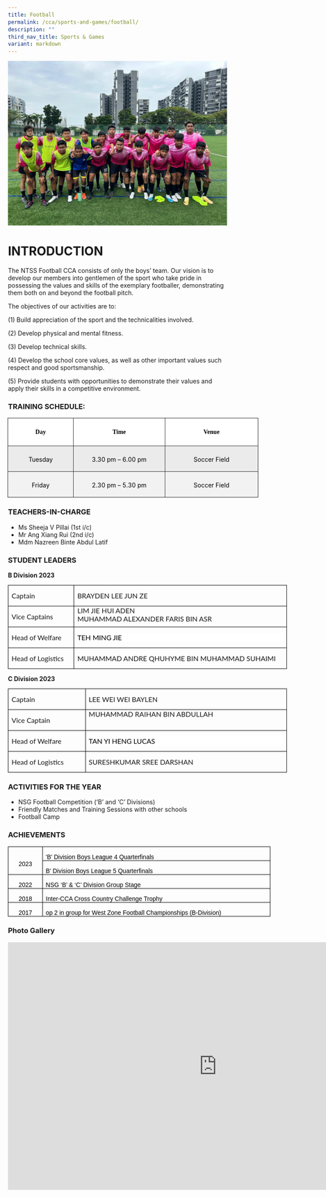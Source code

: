 ```yaml
---
title: Football
permalink: /cca/sports-and-games/football/
description: ""
third_nav_title: Sports & Games
variant: markdown
---
```

![Photo 1 Football 2023](/images/photo%201%20football%202023.JPG)
# INTRODUCTION

The NTSS Football CCA consists of only the boys’ team. Our vision is to develop our members into gentlemen of the sport who take pride in possessing the values and skills of the exemplary footballer, demonstrating them both on and beyond the football pitch.


The objectives of our activities are to:

(1) Build appreciation of the sport and the technicalities involved.

(2) Develop physical and mental fitness.

(3) Develop technical skills.

(4) Develop the school core values, as well as other important values such respect and good sportsmanship.

(5) Provide students with opportunities to demonstrate their values and apply their skills in a competitive environment.

### TRAINING SCHEDULE:

             

<table style="width:432.35pt;margin-left:-.4pt;border-collapse:collapse;border:none;
 mso-border-alt:solid #2A2A2A .75pt;mso-yfti-tbllook:1184;mso-padding-alt:0cm 0cm 0cm 0cm" width="576" cellpadding="0" cellspacing="0" border="1" class="MsoNormalTable"><tbody><tr style="mso-yfti-irow:0;mso-yfti-firstrow:yes"><td style="width:109.7pt;border:solid #2A2A2A 1.0pt;
  mso-border-alt:solid #2A2A2A .75pt;background:white;padding:3.75pt 3.75pt 3.75pt 3.75pt" valign="top" width="146"><p style="text-align:center;line-height:18.0pt" align="center" class="MsoNormal"><b><span style="font-family:&quot;inherit&quot;,serif;color:black;mso-color-alt:windowtext">Day</span></b></p></td><td style="width:160.7pt;border:solid #2A2A2A 1.0pt;
  border-left:none;mso-border-left-alt:solid #2A2A2A .75pt;mso-border-alt:solid #2A2A2A .75pt;
  background:white;padding:3.75pt 3.75pt 3.75pt 3.75pt" valign="top" width="214"><p style="text-align:center;line-height:18.0pt" align="center" class="MsoNormal"><b><span style="font-family:&quot;inherit&quot;,serif;color:black;mso-color-alt:windowtext">Time</span></b></p></td><td style="width:161.95pt;border:solid #2A2A2A 1.0pt;
  border-left:none;mso-border-left-alt:solid #2A2A2A .75pt;mso-border-alt:solid #2A2A2A .75pt;
  background:white;padding:3.75pt 3.75pt 3.75pt 3.75pt" valign="top" width="216"><p style="text-align:center;line-height:18.0pt" align="center" class="MsoNormal"><b><span style="font-family:&quot;inherit&quot;,serif;color:black;mso-color-alt:windowtext">Venue</span></b></p></td></tr><tr style="mso-yfti-irow:1"><td style="width:109.7pt;border:solid #2A2A2A 1.0pt;
  border-top:none;mso-border-top-alt:solid #2A2A2A .75pt;mso-border-alt:solid #2A2A2A .75pt;
  background:#EBEBEB;padding:3.75pt 3.75pt 3.75pt 3.75pt" valign="top" width="146"><p style="margin-bottom:7.5pt;text-align:center;
  line-height:18.0pt" align="center" class="MsoNormal"><span style="color:black;mso-color-alt:windowtext">Tuesday</span></p></td><td style="width:160.7pt;border-top:none;border-left:
  none;border-bottom:solid #2A2A2A 1.0pt;border-right:solid #2A2A2A 1.0pt;
  mso-border-top-alt:solid #2A2A2A .75pt;mso-border-left-alt:solid #2A2A2A .75pt;
  mso-border-alt:solid #2A2A2A .75pt;background:#EBEBEB;padding:3.75pt 3.75pt 3.75pt 3.75pt" valign="top" width="214"><p style="margin-bottom:7.5pt;text-align:center;
  line-height:18.0pt" align="center" class="MsoNormal"><span style="color:black;mso-color-alt:windowtext">3.30 pm – 6.00 pm</span></p></td><td style="width:161.95pt;border-top:none;border-left:
  none;border-bottom:solid #2A2A2A 1.0pt;border-right:solid #2A2A2A 1.0pt;
  mso-border-top-alt:solid #2A2A2A .75pt;mso-border-left-alt:solid #2A2A2A .75pt;
  mso-border-alt:solid #2A2A2A .75pt;background:#EBEBEB;padding:3.75pt 3.75pt 3.75pt 3.75pt" valign="top" width="216"><p style="margin-bottom:7.5pt;text-align:center;
  line-height:18.0pt" align="center" class="MsoNormal"><span style="color:black;mso-color-alt:windowtext">Soccer Field</span></p></td></tr><tr style="mso-yfti-irow:2;mso-yfti-lastrow:yes"><td style="width:109.7pt;border:solid #2A2A2A 1.0pt;
  border-top:none;mso-border-top-alt:solid #2A2A2A .75pt;mso-border-alt:solid #2A2A2A .75pt;
  background:#F2F2F2;mso-background-themecolor:background1;mso-background-themeshade:
  242;padding:3.75pt 3.75pt 3.75pt 3.75pt" valign="top" width="146"><p style="margin-bottom:7.5pt;text-align:center;
  line-height:18.0pt" align="center" class="MsoNormal"><span style="color:black;mso-color-alt:windowtext">Friday</span></p></td><td style="width:160.7pt;border-top:none;border-left:
  none;border-bottom:solid #2A2A2A 1.0pt;border-right:solid #2A2A2A 1.0pt;
  mso-border-top-alt:solid #2A2A2A .75pt;mso-border-left-alt:solid #2A2A2A .75pt;
  mso-border-alt:solid #2A2A2A .75pt;background:#F2F2F2;mso-background-themecolor:
  background1;mso-background-themeshade:242;padding:3.75pt 3.75pt 3.75pt 3.75pt" valign="top" width="214"><p style="margin-bottom:7.5pt;text-align:center;
  line-height:18.0pt" align="center" class="MsoNormal"><span style="color:black;mso-color-alt:windowtext">2.30 pm – 5.30 pm</span></p></td><td style="width:161.95pt;border-top:none;border-left:
  none;border-bottom:solid #2A2A2A 1.0pt;border-right:solid #2A2A2A 1.0pt;
  mso-border-top-alt:solid #2A2A2A .75pt;mso-border-left-alt:solid #2A2A2A .75pt;
  mso-border-alt:solid #2A2A2A .75pt;background:#F2F2F2;mso-background-themecolor:
  background1;mso-background-themeshade:242;padding:3.75pt 3.75pt 3.75pt 3.75pt" valign="top" width="216"><p style="margin-bottom:7.5pt;text-align:center;
  line-height:18.0pt" align="center" class="MsoNormal"><span style="color:black;mso-color-alt:windowtext">Soccer Field</span></p></td></tr></tbody></table>

### TEACHERS-IN-CHARGE

*   Ms Sheeja V Pillai (1st i/c)
*   Mr Ang Xiang Rui (2nd i/c)
*   Mdm Nazreen Binte Abdul Latif

### STUDENT LEADERS

**B Division 2023**

 <table class="MsoTableGrid" border="1" cellspacing="0" cellpadding="0" width="642" style="width:481.7pt;border-collapse:collapse;border:none;mso-border-alt:solid windowtext .5pt;
 mso-yfti-tbllook:1184;mso-padding-alt:0cm 5.4pt 0cm 5.4pt"><tbody><tr style="mso-yfti-irow:0;mso-yfti-firstrow:yes"><td width="141" valign="top" style="width:106.1pt;border:solid windowtext 1.0pt;
  mso-border-alt:solid windowtext .5pt;padding:0cm 5.4pt 0cm 5.4pt"><p class="MsoNormal" style="mso-margin-top-alt:auto;mso-margin-bottom-alt:auto;
  line-height:normal"><span style="font-size:12.0pt;font-family:&quot;Lato&quot;,sans-serif;
  mso-fareast-font-family:&quot;Times New Roman&quot;;mso-bidi-font-family:&quot;Times New Roman&quot;;
  mso-font-kerning:0pt;mso-ligatures:none;mso-bidi-language:TA">Captain</span></p></td><td width="501" valign="top" style="width:375.6pt;border:solid windowtext 1.0pt;
  border-left:none;mso-border-left-alt:solid windowtext .5pt;mso-border-alt:
  solid windowtext .5pt;padding:0cm 5.4pt 0cm 5.4pt"><p class="MsoNormal" style="mso-margin-top-alt:auto;mso-margin-bottom-alt:auto;
  line-height:normal"><span style="font-size:12.0pt;font-family:&quot;Lato&quot;,sans-serif;
  mso-fareast-font-family:&quot;Times New Roman&quot;;mso-bidi-font-family:&quot;Times New Roman&quot;;
  mso-font-kerning:0pt;mso-ligatures:none;mso-bidi-language:TA">BRAYDEN LEE JUN ZE</span></p></td></tr><tr style="mso-yfti-irow:1"><td width="141" valign="top" style="width:106.1pt;border:solid windowtext 1.0pt;
  border-top:none;mso-border-top-alt:solid windowtext .5pt;mso-border-alt:solid windowtext .5pt;
  padding:0cm 5.4pt 0cm 5.4pt"><p class="MsoNormal" style="mso-margin-top-alt:auto;mso-margin-bottom-alt:auto;
  line-height:normal"><span style="font-size:12.0pt;font-family:&quot;Lato&quot;,sans-serif;
  mso-fareast-font-family:&quot;Times New Roman&quot;;mso-bidi-font-family:&quot;Times New Roman&quot;;
  mso-font-kerning:0pt;mso-ligatures:none;mso-bidi-language:TA">Vice Captains</span></p></td><td width="501" valign="top" style="width:375.6pt;border-top:none;border-left:
  none;border-bottom:solid windowtext 1.0pt;border-right:solid windowtext 1.0pt;
  mso-border-top-alt:solid windowtext .5pt;mso-border-left-alt:solid windowtext .5pt;
  mso-border-alt:solid windowtext .5pt;padding:0cm 5.4pt 0cm 5.4pt"><p class="MsoNormal" style="margin-bottom:0cm;margin-bottom:0cm;margin-top:
  0cm;mso-margin-bottom-alt:12.75pt;mso-margin-top-alt:0cm;mso-add-space:auto;
  line-height:normal"><span style="font-size:12.0pt;font-family:&quot;Lato&quot;,sans-serif;
  mso-fareast-font-family:&quot;Times New Roman&quot;;mso-bidi-font-family:&quot;Times New Roman&quot;;
  mso-font-kerning:0pt;mso-ligatures:none;mso-bidi-language:TA">LIM JIE HUI ADEN</span></p><p class="MsoNormal" style="margin-bottom:0cm;margin-bottom:0cm;margin-top:
  0cm;mso-margin-bottom-alt:12.75pt;mso-margin-top-alt:0cm;mso-add-space:auto;
  line-height:normal"><span style="font-size:12.0pt;font-family:&quot;Lato&quot;,sans-serif;
  mso-fareast-font-family:&quot;Times New Roman&quot;;mso-bidi-font-family:&quot;Times New Roman&quot;;
  mso-font-kerning:0pt;mso-ligatures:none;mso-bidi-language:TA">MUHAMMAD ALEXANDER FARIS BIN ASR</span></p></td></tr><tr style="mso-yfti-irow:2"><td width="141" valign="top" style="width:106.1pt;border:solid windowtext 1.0pt;
  border-top:none;mso-border-top-alt:solid windowtext .5pt;mso-border-alt:solid windowtext .5pt;
  padding:0cm 5.4pt 0cm 5.4pt"><p class="MsoNormal" style="mso-margin-top-alt:auto;mso-margin-bottom-alt:auto;
  line-height:normal"><span style="font-size:12.0pt;font-family:&quot;Lato&quot;,sans-serif;
  mso-fareast-font-family:&quot;Times New Roman&quot;;mso-bidi-font-family:&quot;Times New Roman&quot;;
  mso-font-kerning:0pt;mso-ligatures:none;mso-bidi-language:TA">Head of Welfare</span></p></td><td width="501" valign="top" style="width:375.6pt;border-top:none;border-left:
  none;border-bottom:solid windowtext 1.0pt;border-right:solid windowtext 1.0pt;
  mso-border-top-alt:solid windowtext .5pt;mso-border-left-alt:solid windowtext .5pt;
  mso-border-alt:solid windowtext .5pt;padding:0cm 5.4pt 0cm 5.4pt"><p class="MsoNormal" style="mso-margin-top-alt:auto;mso-margin-bottom-alt:auto;
  line-height:normal;background:white"><span style="font-size:12.0pt;
  font-family:&quot;Lato&quot;,sans-serif;mso-fareast-font-family:&quot;Times New Roman&quot;;
  mso-bidi-font-family:&quot;Times New Roman&quot;;color:black;mso-color-alt:windowtext;
  mso-font-kerning:0pt;mso-ligatures:none;mso-bidi-language:TA">TEH MING JIE</span><span style="font-size:12.0pt;font-family:&quot;Lato&quot;,sans-serif;mso-fareast-font-family:
  &quot;Times New Roman&quot;;mso-bidi-font-family:&quot;Times New Roman&quot;;mso-font-kerning:
  0pt;mso-ligatures:none;mso-bidi-language:TA"></span></p></td></tr><tr style="mso-yfti-irow:3;mso-yfti-lastrow:yes"><td width="141" valign="top" style="width:106.1pt;border:solid windowtext 1.0pt;
  border-top:none;mso-border-top-alt:solid windowtext .5pt;mso-border-alt:solid windowtext .5pt;
  padding:0cm 5.4pt 0cm 5.4pt"><p class="MsoNormal" style="mso-margin-top-alt:auto;mso-margin-bottom-alt:auto;
  line-height:normal"><span style="font-size:12.0pt;font-family:&quot;Lato&quot;,sans-serif;
  mso-fareast-font-family:&quot;Times New Roman&quot;;mso-bidi-font-family:&quot;Times New Roman&quot;;
  mso-font-kerning:0pt;mso-ligatures:none;mso-bidi-language:TA">Head of Logistics</span></p></td><td width="501" valign="top" style="width:375.6pt;border-top:none;border-left:
  none;border-bottom:solid windowtext 1.0pt;border-right:solid windowtext 1.0pt;
  mso-border-top-alt:solid windowtext .5pt;mso-border-left-alt:solid windowtext .5pt;
  mso-border-alt:solid windowtext .5pt;padding:0cm 5.4pt 0cm 5.4pt"><p class="MsoNormal" style="mso-margin-top-alt:auto;mso-margin-bottom-alt:auto;
  line-height:normal"><span style="font-size:12.0pt;font-family:&quot;Lato&quot;,sans-serif;
  mso-fareast-font-family:&quot;Times New Roman&quot;;mso-bidi-font-family:&quot;Times New Roman&quot;;
  mso-font-kerning:0pt;mso-ligatures:none;mso-bidi-language:TA">MUHAMMAD ANDRE QHUHYME BIN MUHAMMAD SUHAIMI</span></p></td></tr></tbody></table>

**C Division 2023**
         <!-- /\* Font Definitions \*/ @font-face {font-family:"Cambria Math"; panose-1:2 4 5 3 5 4 6 3 2 4; mso-font-charset:0; mso-generic-font-family:roman; mso-font-pitch:variable; mso-font-signature:-536869121 1107305727 33554432 0 415 0;} @font-face {font-family:Calibri; panose-1:2 15 5 2 2 2 4 3 2 4; mso-font-charset:0; mso-generic-font-family:swiss; mso-font-pitch:variable; mso-font-signature:-469750017 -1073732485 9 0 511 0;} @font-face {font-family:Lato; mso-font-alt:"Segoe UI"; mso-font-charset:0; mso-generic-font-family:swiss; mso-font-pitch:variable; mso-font-signature:-520092929 1342237951 33 0 415 0;} /\* Style Definitions \*/ p.MsoNormal, li.MsoNormal, div.MsoNormal {mso-style-unhide:no; mso-style-qformat:yes; mso-style-parent:""; margin-top:0cm; margin-right:0cm; margin-bottom:8.0pt; margin-left:0cm; line-height:107%; mso-pagination:widow-orphan; font-size:11.0pt; mso-bidi-font-size:9.0pt; font-family:"Arial",sans-serif; mso-fareast-font-family:Calibri; mso-fareast-theme-font:minor-latin; mso-font-kerning:1.0pt; mso-ligatures:standardcontextual; mso-fareast-language:EN-US; mso-bidi-language:AR-SA;} .MsoChpDefault {mso-style-type:export-only; mso-default-props:yes; mso-bidi-font-size:9.0pt; font-family:"Arial",sans-serif; mso-ascii-font-family:Arial; mso-fareast-font-family:Calibri; mso-fareast-theme-font:minor-latin; mso-hansi-font-family:Arial; mso-bidi-font-family:Arial; mso-fareast-language:EN-US; mso-bidi-language:AR-SA;} .MsoPapDefault {mso-style-type:export-only; margin-bottom:8.0pt; line-height:107%;} @page WordSection1 {size:612.0pt 792.0pt; margin:72.0pt 72.0pt 72.0pt 72.0pt; mso-header-margin:36.0pt; mso-footer-margin:36.0pt; mso-paper-source:0;} div.WordSection1 {page:WordSection1;} -->

<table class="MsoTableGrid" border="1" cellspacing="0" cellpadding="0" width="642" style="width:481.7pt;border-collapse:collapse;border:none;mso-border-alt:solid windowtext .5pt;
 mso-yfti-tbllook:1184;mso-padding-alt:0cm 5.4pt 0cm 5.4pt"><tbody><tr style="mso-yfti-irow:0;mso-yfti-firstrow:yes"><td width="170" valign="top" style="width:127.35pt;border:solid windowtext 1.0pt;
  mso-border-alt:solid windowtext .5pt;padding:0cm 5.4pt 0cm 5.4pt"><p class="MsoNormal" style="mso-margin-top-alt:auto;mso-margin-bottom-alt:auto;
  line-height:normal"><span style="font-size:12.0pt;font-family:&quot;Lato&quot;,sans-serif;
  mso-fareast-font-family:&quot;Times New Roman&quot;;mso-bidi-font-family:&quot;Times New Roman&quot;;
  mso-font-kerning:0pt;mso-ligatures:none;mso-bidi-language:TA">Captain</span></p></td><td width="472" valign="top" style="width:354.35pt;border:solid windowtext 1.0pt;
  border-left:none;mso-border-left-alt:solid windowtext .5pt;mso-border-alt:
  solid windowtext .5pt;padding:0cm 5.4pt 0cm 5.4pt"><p class="MsoNormal" style="mso-margin-top-alt:auto;mso-margin-bottom-alt:auto;
  line-height:normal"><span style="font-size:12.0pt;font-family:&quot;Lato&quot;,sans-serif;
  mso-fareast-font-family:&quot;Times New Roman&quot;;mso-bidi-font-family:&quot;Times New Roman&quot;;
  mso-font-kerning:0pt;mso-ligatures:none;mso-bidi-language:TA">LEE WEI WEI BAYLEN</span></p></td></tr><tr style="mso-yfti-irow:1"><td width="170" valign="top" style="width:127.35pt;border:solid windowtext 1.0pt;
  border-top:none;mso-border-top-alt:solid windowtext .5pt;mso-border-alt:solid windowtext .5pt;
  padding:0cm 5.4pt 0cm 5.4pt"><p class="MsoNormal" style="mso-margin-top-alt:auto;mso-margin-bottom-alt:auto;
  line-height:normal"><span style="font-size:12.0pt;font-family:&quot;Lato&quot;,sans-serif;
  mso-fareast-font-family:&quot;Times New Roman&quot;;mso-bidi-font-family:&quot;Times New Roman&quot;;
  mso-font-kerning:0pt;mso-ligatures:none;mso-bidi-language:TA">Vice Captain</span></p></td><td width="472" valign="top" style="width:354.35pt;border-top:none;border-left:
  none;border-bottom:solid windowtext 1.0pt;border-right:solid windowtext 1.0pt;
  mso-border-top-alt:solid windowtext .5pt;mso-border-left-alt:solid windowtext .5pt;
  mso-border-alt:solid windowtext .5pt;padding:0cm 5.4pt 0cm 5.4pt"><p class="MsoNormal" style="margin-bottom:0cm;margin-bottom:0cm;margin-top:
  0cm;mso-margin-bottom-alt:12.75pt;mso-margin-top-alt:0cm;mso-add-space:auto;
  line-height:normal"><span style="font-size:12.0pt;font-family:&quot;Lato&quot;,sans-serif;
  mso-fareast-font-family:&quot;Times New Roman&quot;;mso-bidi-font-family:&quot;Times New Roman&quot;;
  mso-font-kerning:0pt;mso-ligatures:none;mso-bidi-language:TA">MUHAMMAD RAIHAN BIN ABDULLAH</span></p></td></tr><tr style="mso-yfti-irow:2"><td width="170" valign="top" style="width:127.35pt;border:solid windowtext 1.0pt;
  border-top:none;mso-border-top-alt:solid windowtext .5pt;mso-border-alt:solid windowtext .5pt;
  padding:0cm 5.4pt 0cm 5.4pt"><p class="MsoNormal" style="mso-margin-top-alt:auto;mso-margin-bottom-alt:auto;
  line-height:normal"><span style="font-size:12.0pt;font-family:&quot;Lato&quot;,sans-serif;
  mso-fareast-font-family:&quot;Times New Roman&quot;;mso-bidi-font-family:&quot;Times New Roman&quot;;
  mso-font-kerning:0pt;mso-ligatures:none;mso-bidi-language:TA">Head of Welfare</span></p></td><td width="472" valign="top" style="width:354.35pt;border-top:none;border-left:
  none;border-bottom:solid windowtext 1.0pt;border-right:solid windowtext 1.0pt;
  mso-border-top-alt:solid windowtext .5pt;mso-border-left-alt:solid windowtext .5pt;
  mso-border-alt:solid windowtext .5pt;padding:0cm 5.4pt 0cm 5.4pt"><p class="MsoNormal" style="mso-margin-top-alt:auto;mso-margin-bottom-alt:auto;
  line-height:normal;background:white"><span style="font-size:12.0pt;
  font-family:&quot;Lato&quot;,sans-serif;mso-fareast-font-family:&quot;Times New Roman&quot;;
  mso-bidi-font-family:&quot;Times New Roman&quot;;color:black;mso-color-alt:windowtext;
  mso-font-kerning:0pt;mso-ligatures:none;mso-bidi-language:TA">TAN YI HENG LUCAS</span><span style="font-size:12.0pt;font-family:&quot;Lato&quot;,sans-serif;
  mso-fareast-font-family:&quot;Times New Roman&quot;;mso-bidi-font-family:&quot;Times New Roman&quot;;
  mso-font-kerning:0pt;mso-ligatures:none;mso-bidi-language:TA"></span></p></td></tr><tr style="mso-yfti-irow:3;mso-yfti-lastrow:yes"><td width="170" valign="top" style="width:127.35pt;border:solid windowtext 1.0pt;
  border-top:none;mso-border-top-alt:solid windowtext .5pt;mso-border-alt:solid windowtext .5pt;
  padding:0cm 5.4pt 0cm 5.4pt"><p class="MsoNormal" style="mso-margin-top-alt:auto;mso-margin-bottom-alt:auto;
  line-height:normal"><span style="font-size:12.0pt;font-family:&quot;Lato&quot;,sans-serif;
  mso-fareast-font-family:&quot;Times New Roman&quot;;mso-bidi-font-family:&quot;Times New Roman&quot;;
  mso-font-kerning:0pt;mso-ligatures:none;mso-bidi-language:TA">Head of Logistics</span></p></td><td width="472" valign="top" style="width:354.35pt;border-top:none;border-left:
  none;border-bottom:solid windowtext 1.0pt;border-right:solid windowtext 1.0pt;
  mso-border-top-alt:solid windowtext .5pt;mso-border-left-alt:solid windowtext .5pt;
  mso-border-alt:solid windowtext .5pt;padding:0cm 5.4pt 0cm 5.4pt"><p class="MsoNormal" style="mso-margin-top-alt:auto;mso-margin-bottom-alt:auto;
  line-height:normal"><span style="font-size:12.0pt;font-family:&quot;Lato&quot;,sans-serif;
  mso-fareast-font-family:&quot;Times New Roman&quot;;mso-bidi-font-family:&quot;Times New Roman&quot;;
  mso-font-kerning:0pt;mso-ligatures:none;mso-bidi-language:TA">SURESHKUMAR SREE DARSHAN</span></p></td></tr></tbody></table>

### ACTIVITIES FOR THE YEAR



*   NSG Football Competition (‘B’ and ‘C’ Divisions)
*   Friendly Matches and Training Sessions with other schools
*   Football Camp

### ACHIEVEMENTS

     
<table class="MsoNormalTable" border="0" cellspacing="0" cellpadding="0" width="604" style="width:453.35pt;border-collapse:collapse;mso-yfti-tbllook:1184;
 mso-padding-alt:0cm 5.4pt 0cm 5.4pt"><tbody><tr style="mso-yfti-irow:0;mso-yfti-firstrow:yes;height:18.0pt"><td width="66" rowspan="2" style="width:49.4pt;border:solid windowtext 1.0pt;
  mso-border-alt:solid windowtext .5pt;padding:0cm 5.4pt 0cm 5.4pt;height:18.0pt"><p class="MsoNormal" align="center" style="margin-bottom:0cm;text-align:center;
  line-height:normal"><span lang="EN-SG" style="font-family:&quot;Arial&quot;,sans-serif;
  mso-fareast-font-family:&quot;Times New Roman&quot;;color:black;mso-font-kerning:0pt;
  mso-ligatures:none;mso-ansi-language:EN-SG">2023</span><span style="font-family:&quot;Arial&quot;,sans-serif;mso-fareast-font-family:&quot;Times New Roman&quot;;
  color:black;mso-font-kerning:0pt;mso-ligatures:none"></span></p></td><td width="539" style="width:403.95pt;border:solid windowtext 1.0pt;border-left:
  none;mso-border-top-alt:solid windowtext .5pt;mso-border-bottom-alt:solid windowtext .5pt;
  mso-border-right-alt:solid windowtext .5pt;padding:0cm 5.4pt 0cm 5.4pt;
  height:18.0pt"><p class="MsoNormal" style="margin-bottom:0cm;line-height:normal"><span lang="EN-SG" style="font-family:&quot;Arial&quot;,sans-serif;mso-fareast-font-family:
  &quot;Times New Roman&quot;;color:black;mso-font-kerning:0pt;mso-ligatures:none;
  mso-ansi-language:EN-SG">'B' Division Boys League 4 Quarterfinals</span><span style="font-family:&quot;Arial&quot;,sans-serif;mso-fareast-font-family:&quot;Times New Roman&quot;;
  color:black;mso-font-kerning:0pt;mso-ligatures:none"></span></p></td></tr><tr style="mso-yfti-irow:1;height:16.5pt"><td width="539" style="width:403.95pt;border-top:none;border-left:none;
  border-bottom:solid windowtext 1.0pt;border-right:solid windowtext 1.0pt;
  mso-border-bottom-alt:solid windowtext .5pt;mso-border-right-alt:solid windowtext .5pt;
  padding:0cm 5.4pt 0cm 5.4pt;height:16.5pt"><p class="MsoNormal" style="margin-bottom:0cm;line-height:normal"><span lang="EN-SG" style="font-family:&quot;Arial&quot;,sans-serif;mso-fareast-font-family:
  &quot;Times New Roman&quot;;color:black;mso-font-kerning:0pt;mso-ligatures:none;
  mso-ansi-language:EN-SG">B' Division Boys League 5 Quarterfinals</span><span style="font-family:&quot;Arial&quot;,sans-serif;mso-fareast-font-family:&quot;Times New Roman&quot;;
  color:black;mso-font-kerning:0pt;mso-ligatures:none"></span></p></td></tr><tr style="mso-yfti-irow:2;height:15.75pt"><td width="66" style="width:49.4pt;border:solid windowtext 1.0pt;border-top:
  none;mso-border-left-alt:solid windowtext .5pt;mso-border-bottom-alt:solid windowtext .5pt;
  mso-border-right-alt:solid windowtext .5pt;padding:0cm 5.4pt 0cm 5.4pt;
  height:15.75pt"><p class="MsoNormal" align="center" style="margin-bottom:0cm;text-align:center;
  line-height:normal"><span lang="EN-SG" style="font-family:&quot;Arial&quot;,sans-serif;
  mso-fareast-font-family:&quot;Times New Roman&quot;;color:black;mso-font-kerning:0pt;
  mso-ligatures:none;mso-ansi-language:EN-SG">2022</span><span style="font-family:&quot;Arial&quot;,sans-serif;mso-fareast-font-family:&quot;Times New Roman&quot;;
  color:black;mso-font-kerning:0pt;mso-ligatures:none"></span></p></td><td width="539" style="width:403.95pt;border-top:none;border-left:none;
  border-bottom:solid windowtext 1.0pt;border-right:solid windowtext 1.0pt;
  mso-border-bottom-alt:solid windowtext .5pt;mso-border-right-alt:solid windowtext .5pt;
  padding:0cm 5.4pt 0cm 5.4pt;height:15.75pt"><p class="MsoNormal" style="margin-bottom:0cm;line-height:normal"><span lang="EN-SG" style="font-family:&quot;Arial&quot;,sans-serif;mso-fareast-font-family:
  &quot;Times New Roman&quot;;color:black;mso-font-kerning:0pt;mso-ligatures:none;
  mso-ansi-language:EN-SG">NSG ‘B’ &amp; ‘C’ Division Group Stage</span><span style="font-family:&quot;Arial&quot;,sans-serif;mso-fareast-font-family:&quot;Times New Roman&quot;;
  color:black;mso-font-kerning:0pt;mso-ligatures:none"></span></p></td></tr><tr style="mso-yfti-irow:3;height:16.5pt"><td width="66" style="width:49.4pt;border:solid windowtext 1.0pt;border-top:
  none;mso-border-left-alt:solid windowtext .5pt;mso-border-bottom-alt:solid windowtext .5pt;
  mso-border-right-alt:solid windowtext .5pt;padding:0cm 5.4pt 0cm 5.4pt;
  height:16.5pt"><p class="MsoNormal" align="center" style="margin-bottom:0cm;text-align:center;
  line-height:normal"><span lang="EN-SG" style="font-family:&quot;Arial&quot;,sans-serif;
  mso-fareast-font-family:&quot;Times New Roman&quot;;color:black;mso-font-kerning:0pt;
  mso-ligatures:none;mso-ansi-language:EN-SG">2018</span><span style="font-family:&quot;Arial&quot;,sans-serif;mso-fareast-font-family:&quot;Times New Roman&quot;;
  color:black;mso-font-kerning:0pt;mso-ligatures:none"></span></p></td><td width="539" style="width:403.95pt;border-top:none;border-left:none;
  border-bottom:solid windowtext 1.0pt;border-right:solid windowtext 1.0pt;
  mso-border-bottom-alt:solid windowtext .5pt;mso-border-right-alt:solid windowtext .5pt;
  padding:0cm 5.4pt 0cm 5.4pt;height:16.5pt"><p class="MsoNormal" style="margin-bottom:0cm;line-height:normal"><span lang="EN-SG" style="font-family:&quot;Arial&quot;,sans-serif;mso-fareast-font-family:
  &quot;Times New Roman&quot;;color:black;mso-font-kerning:0pt;mso-ligatures:none;
  mso-ansi-language:EN-SG">Inter-CCA Cross Country Challenge Trophy</span><span style="font-family:&quot;Arial&quot;,sans-serif;mso-fareast-font-family:&quot;Times New Roman&quot;;
  color:black;mso-font-kerning:0pt;mso-ligatures:none"></span></p></td></tr><tr style="mso-yfti-irow:4;mso-yfti-lastrow:yes;height:18.0pt"><td width="66" style="width:49.4pt;border:solid windowtext 1.0pt;border-top:
  none;mso-border-left-alt:solid windowtext .5pt;mso-border-bottom-alt:solid windowtext .5pt;
  mso-border-right-alt:solid windowtext .5pt;padding:0cm 5.4pt 0cm 5.4pt;
  height:18.0pt"><p class="MsoNormal" align="center" style="margin-bottom:0cm;text-align:center;
  line-height:normal"><span lang="EN-SG" style="font-family:&quot;Arial&quot;,sans-serif;
  mso-fareast-font-family:&quot;Times New Roman&quot;;color:black;mso-font-kerning:0pt;
  mso-ligatures:none;mso-ansi-language:EN-SG">2017</span><span style="font-family:&quot;Arial&quot;,sans-serif;mso-fareast-font-family:&quot;Times New Roman&quot;;
  color:black;mso-font-kerning:0pt;mso-ligatures:none"></span></p></td><td width="539" style="width:403.95pt;border-top:none;border-left:none;
  border-bottom:solid windowtext 1.0pt;border-right:solid windowtext 1.0pt;
  mso-border-bottom-alt:solid windowtext .5pt;mso-border-right-alt:solid windowtext .5pt;
  padding:0cm 5.4pt 0cm 5.4pt;height:18.0pt"><p class="MsoNormal" style="margin-bottom:0cm;line-height:normal"><span lang="EN-SG" style="font-family:&quot;Arial&quot;,sans-serif;mso-fareast-font-family:
  &quot;Times New Roman&quot;;color:black;mso-font-kerning:0pt;mso-ligatures:none;
  mso-ansi-language:EN-SG">op 2 in group for West Zone Football Championships (B-Division)</span><span style="font-family:&quot;Arial&quot;,sans-serif;mso-fareast-font-family:
  &quot;Times New Roman&quot;;color:black;mso-font-kerning:0pt;mso-ligatures:none"></span></p></td></tr></tbody></table>


### Photo Gallery

<iframe allowfullscreen="true" height="569" width="960" frameborder="0" src="https://docs.google.com/presentation/d/e/2PACX-1vRjrePWI6Ala4c5kf4Djj6pAWUOpGMw-j6_6ZYhQa5cIJEtcwBgSjVft_cf5048nYQbaFyqKr6x0jyD/embed?start=false&amp;loop=false&amp;delayms=3000"></iframe>
